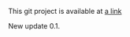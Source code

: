 This git project is available at [a link][1]

[1]: https://github.com/Evans262/alx-pre_course "Title" 

New update 0.1.
